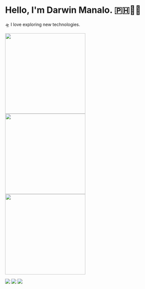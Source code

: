 # Hello, I'm Darwin Manalo. 🇵🇭👋🏼 
🛸 I love exploring new technologies.

<img src="https://leftoversalad.com/c/015_programmingpeople/PP4.png" width="260"> <img src="https://leftoversalad.com/c/015_programmingpeople/elixir.png" width="260"> <img src="https://leftoversalad.com/c/015_programmingpeople/PP9.png" width="260">


<img src="https://img.shields.io/badge/OS-linux-orange?logo=linux"> <img src="https://img.shields.io/badge/Editor-VS%20Code-blue?logo=visual-studio-code"> <img src="https://img.shields.io/badge/Shell-Bash-green?logo=gnu-bash">

<!-- My socials

<img src="https://img.shields.io/github/followers/darwinphi?style=social">
<img src="https://img.shields.io/twitter/follow/darwinmanalophi?style=social"> -->

<!--
**darwinphi/darwinphi** is a ✨ _special_ ✨ repository because its `README.md` (this file) appears on your GitHub profile.

Here are some ideas to get you started:

- 🔭 I’m currently working on ...
- 🌱 I’m currently learning ...
- 👯 I’m looking to collaborate on ...
- 🤔 I’m looking for help with ...
- 💬 Ask me about ...
- 📫 How to reach me: ...
- ⚡ Fun fact: ...
-->
